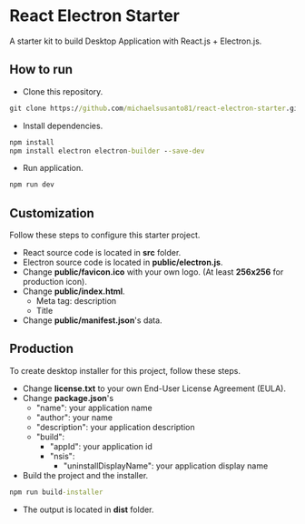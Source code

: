 # React Electron Starter
A starter kit to build Desktop Application with React.js + Electron.js.

## How to run
* Clone this repository.
```cmd
git clone https://github.com/michaelsusanto81/react-electron-starter.git
```

* Install dependencies.
```cmd
npm install
npm install electron electron-builder --save-dev
```

* Run application.
```cmd
npm run dev
```

## Customization
Follow these steps to configure this starter project.
* React source code is located in **src** folder.
* Electron source code is located in **public/electron.js**.
* Change **public/favicon.ico** with your own logo. (At least **256x256** for production icon).
* Change **public/index.html**.
    * Meta tag: description
    * Title
* Change **public/manifest.json**'s data.

## Production
To create desktop installer for this project, follow these steps.
* Change **license.txt** to your own End-User License Agreement (EULA).
* Change **package.json**'s
    * "name": your application name
    * "author": your name
    * "description": your application description
    * "build":
        * "appId": your application id
        * "nsis":
            * "uninstallDisplayName": your application display name
* Build the project and the installer.
```cmd
npm run build-installer
```
* The output is located in **dist** folder.